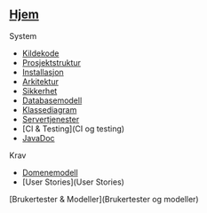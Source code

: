 ## [Hjem](Home)
System
- [Kildekode](Kildekode)
- [Prosjektstruktur](Prosjektstruktur)
- [Installasjon](Installasjon)
- [Arkitektur](Arkitektur)
- [Sikkerhet](Sikkerhet)
- [Databasemodell](Databasemodell)
- [Klassediagram](Klassediagram)
- [Servertjenester](Servertjenester)
- [CI & Testing](CI og testing)
- [JavaDoc](https://idatt2106_2022_08.pages.stud.idi.ntnu.no/backend/index.html)

Krav
- [Domenemodell](Domenemodell)
- [User Stories](User Stories)

[Brukertester & Modeller](Brukertester og modeller)